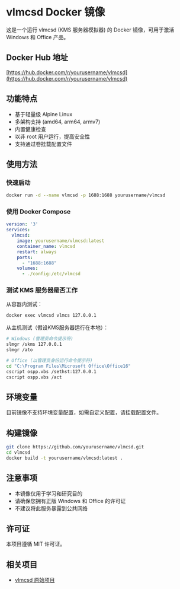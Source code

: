 # vlmcsd Docker 镜像

这是一个运行 vlmcsd (KMS 服务器模拟器) 的 Docker 镜像，可用于激活 Windows 和 Office 产品。

## Docker Hub 地址

[https://hub.docker.com/r/yourusername/vlmcsd](https://hub.docker.com/r/yourusername/vlmcsd)

## 功能特点

- 基于轻量级 Alpine Linux
- 多架构支持 (amd64, arm64, armv7)
- 内置健康检查
- 以非 root 用户运行，提高安全性
- 支持通过卷挂载配置文件

## 使用方法

### 快速启动

```bash
docker run -d --name vlmcsd -p 1688:1688 yourusername/vlmcsd
```

### 使用 Docker Compose

```yaml
version: '3'
services:
  vlmcsd:
    image: yourusername/vlmcsd:latest
    container_name: vlmcsd
    restart: always
    ports:
      - "1688:1688"
    volumes:
      - ./config:/etc/vlmcsd
```

### 测试 KMS 服务器是否工作

从容器内测试：

```bash
docker exec vlmcsd vlmcs 127.0.0.1
```

从主机测试（假设KMS服务器运行在本地）：

```bash
# Windows (管理员命令提示符)
slmgr /skms 127.0.0.1
slmgr /ato

# Office (以管理员身份运行命令提示符)
cd "C:\Program Files\Microsoft Office\Office16"
cscript ospp.vbs /sethst:127.0.0.1
cscript ospp.vbs /act
```

## 环境变量

目前镜像不支持环境变量配置，如需自定义配置，请挂载配置文件。

## 构建镜像

```bash
git clone https://github.com/yourusername/vlmcsd.git
cd vlmcsd
docker build -t yourusername/vlmcsd:latest .
```

## 注意事项

- 本镜像仅用于学习和研究目的
- 请确保您拥有正版 Windows 和 Office 的许可证
- 不建议将此服务暴露到公共网络

## 许可证

本项目遵循 MIT 许可证。

## 相关项目

- [vlmcsd 原始项目](https://github.com/Wind4/vlmcsd) 